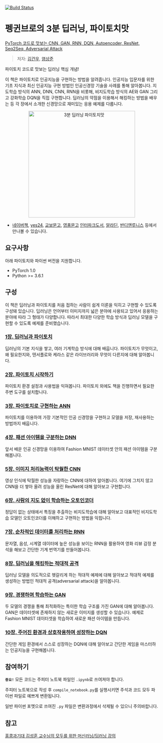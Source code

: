 [![Build Status](https://travis-ci.org/keon/3-min-pytorch.svg?branch=master)](https://travis-ci.org/keon/3-min-pytorch)

# 펭귄브로의 3분 딥러닝, 파이토치맛
[PyTorch 코드로 맛보는 CNN, GAN, RNN, DQN, Autoencoder, ResNet, Seq2Seq, Adversarial Attack](https://book.naver.com/bookdb/book_detail.nhn?bid=15559613)

> 저자: [김건우](https://github.com/keon), [염상준](https://github.com/ysangj)

파이토치 코드로 맛보는 딥러닝 핵심 개념! 

이 책은 파이토치로 인공지능을 구현하는 방법을 알려줍니다. 인공지능 입문자를 위한 기초 지식과 최신 인공지능 구현 방법인 인공신경망 기술을 사례를 통해 알아봅니다. 지도학습 방식의 ANN, DNN, CNN, RNN을 비롯해, 비지도학습 방식의 AE와 GAN 그리고 강화학습 DQN을 직접 구현합니다. 딥러닝의 약점을 이용해서 해킹하는 방법을 배우는 등 각 장에서 소개한 신경망으로 재미있는 응용 예제를 다룹니다.

<a href="http://www.yes24.com/24/goods/57617933">
<p align="center">
<img src="http://www.hanbit.co.kr/data/books/B7193109877_l.jpg" alt="3분 딥러닝 파이토치맛" title="3분 딥러닝 파이토치맛" width="350"/>
</p>
</a>

- [네이버책](https://book.naver.com/bookdb/book_detail.nhn?bid=15559613), 
[yes24](http://www.yes24.com/Product/Goods/80218706),
[교보문고](http://www.kyobobook.co.kr/product/detailViewKor.laf?ejkGb=KOR&mallGb=KOR&barcode=9791162242278&fbclid=IwAR1RuBmj9OKXmqi291yddZ53yVkPl3bkOqJKgGbu0tKDlq8MijjN7xiUAvs#N),
[영풍문고](http://www.ypbooks.co.kr/book.yp?bookcd=100983591)
[인터파크도서](http://book.interpark.com/product/BookDisplay.do?_method=detail&sc.prdNo=318434586),
[알라딘](https://www.aladin.co.kr/shop/wproduct.aspx?ISBN=K002636987),
[반디앤루니스](http://www.bandinlunis.com/front/product/detailProduct.do?prodId=4284510&compId=101) 등에서 만나볼 수 있습니다. 


## 요구사항

아래 파이토치와 파이썬 버전을 지원합니다.

* PyTorch 1.0
* Python >= 3.6.1


## 구성

이 책은 딥러닝과 파이토치를 처음 접하는 사람이 쉽게 이론을 익히고 구현할 수 있도록 구성돼 있습니다. 딥러닝은 언어부터 이미지까지 넓은 분야에 사용되고 있어서 응용하는 분야에 따라 그 형태가 다양합니다. 따라서 최대한 다양한 학습 방식과 딥러닝 모델을 구현할 수 있도록 예제를 준비했습니다.

### [1장. 딥러닝과 파이토치](01-딥러닝과_파이토치)

딥러닝의 기본 지식을 쌓고, 여러 기계학습 방식에 대해 배웁니다. 파이토치가 무엇이고, 왜 필요한지와, 텐서플로와 케라스 같은 라이브러리와 무엇이 다른지에 대해 알아봅니다.

### [2장. 파이토치 시작하기](02-파이토치_시작하기)

파이토치 환경 설정과 사용법을 익혀봅니다. 파이토치 외에도 책을 진행하면서 필요한 주변 도구를 설치합니다.

### [3장. 파이토치로 구현하는 ANN](03-파이토치로_구현하는_ANN)

파이토치를 이용하여 가장 기본적인 인공 신경망을 구현하고 모델을 저장, 재사용하는 방법까지 배웁니다.

### [4장. 패션 아이템을 구분하는 DNN](04-패션_아이템을_구분하는_DNN)

앞서 배운 인공 신경망을 이용하여 Fashion MNIST 데이터셋 안의 패션 아이템을 구분해봅니다.

### [5장. 이미지 처리능력이 탁월한 CNN](05-이미지_처리능력이_탁월한_CNN)

영상 인식에 탁월한 성능을 자랑하는 CNN에 대하여 알아봅니다. 여기에 그치지 않고 CNN을 더 쌓아 올려 성능을 올린 ResNet에 대해 알아보고 구현합니다.

### [6장. 사람의 지도 없이 학습하는 오토인코더](06-사람의_지도_없이_학습하는_오토인코더)

정답이 없는 상태에서 특징을 추출하는 비지도학습에 대해 알아보고 대표적인 비지도학습 모델인 오토인코더를 이해하고 구현하는 방법을 익힙니다.

### [7장. 순차적인 데이터를 처리하는 RNN](07-순차적인_데이터를_처리하는_RNN)

문자열, 음성, 시계열 데이터에 높은 성능을 보이는 RNN을 활용하여 영화 리뷰 감정 분석을 해보고 간단한 기계 번역기를 만들어봅니다.

### [8장. 딥러닝을 해킹하는 적대적 공격](08-딥러닝을_해킹하는_적대적_공격)

딥러닝 모델을 의도적으로 헷갈리게 하는 적대적 예제에 대해 알아보고 적대적 예제를 생성하는 방법인 적대적 공격(adversarial attack)을 알아봅니다.

### [9장. 경쟁하며 학습하는 GAN](09-경쟁하며_학습하는_GAN)

두 모델의 경쟁을 통해 최적화하는 특이한 학습 구조를 가진 GAN에 대해 알아봅니다. GAN은 데이터셋에 존재하지 않는 새로운 이미지를 생성할 수 있습니다. 예제로 Fashion MNIST 데이터셋을 학습하여 새로운 패션 아이템을 만듭니다.

### [10장. 주어진 환경과 상호작용하며 성장하는 DQN](10-주어진_환경과_상호작용하며_성장하는_DQN)

간단한 게임 환경에서 스스로 성장하는 DQN에 대해 알아보고 간단한 게임을 마스터하는 인공지능을 구현해봅니다.


## 참여하기

**`중요!`** 모든 코드는 주피터 노트북 파일인 `.ipynb`로 쓰여져야 합니다.

주피터 노트북으로 작성 후 `compile_notebook.py`를 실행시키면 주석과 코드 모두 파이썬 파일로 예쁘게 변환됩니다.

일반 파이썬 포멧으로 쓰여진 `.py` 파일은 변환과정에서 삭제될 수 있으니 주의바랍니다.


## 참고

[홍콩과기대 김성훈 교수님의 모두를 위한 머신러닝/딥러닝 강의](https://www.youtube.com/watch?v=BS6O0zOGX4E&list=PLlMkM4tgfjnLSOjrEJN31gZATbcj_MpUm)
